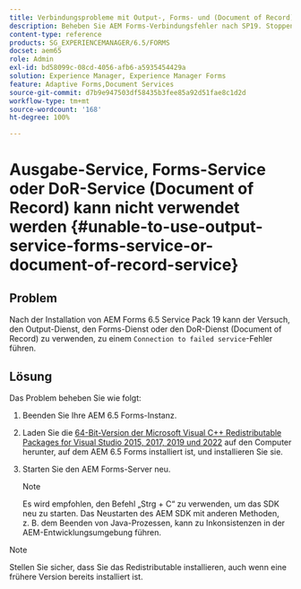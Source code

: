 ```yaml
---
title: Verbindungsprobleme mit Output-, Forms- und (Document of Record) DoR-Diensten
description: Beheben Sie AEM Forms-Verbindungsfehler nach SP19. Stoppen Sie die Instanz, installieren Sie Microsoft Visual C++ und starten Sie den Server für eine nahtlose Lösung neu. Fehlerbehebung für Output-, Forms- und DoR-Dienste.
content-type: reference
products: SG_EXPERIENCEMANAGER/6.5/FORMS
docset: aem65
role: Admin
exl-id: bd58099c-08cd-4056-afb6-a5935454429a
solution: Experience Manager, Experience Manager Forms
feature: Adaptive Forms,Document Services
source-git-commit: d7b9e947503df58435b3fee85a92d51fae8c1d2d
workflow-type: tm+mt
source-wordcount: '168'
ht-degree: 100%

---
```


# Ausgabe-Service, Forms-Service oder DoR-Service (Document of Record) kann nicht verwendet werden {#unable-to-use-output-service-forms-service-or-document-of-record-service}

## Problem

Nach der Installation von AEM Forms 6.5 Service Pack 19 kann der Versuch, den Output-Dienst, den Forms-Dienst oder den DoR-Dienst (Document of Record) zu verwenden, zu einem `Connection to failed service`-Fehler führen.

## Lösung

Das Problem beheben Sie wie folgt:

1. Beenden Sie Ihre AEM 6.5 Forms-Instanz.
1. Laden Sie die [64-Bit-Version der Microsoft Visual C++ Redistributable Packages for Visual Studio 2015, 2017, 2019 und 2022](https://learn.microsoft.com/en-us/cpp/windows/latest-supported-vc-redist?view=msvc-170#visual-studio-2015-2017-2019-and-2022) auf den Computer herunter, auf dem AEM 6.5 Forms installiert ist, und installieren Sie sie.
1. Starten Sie den AEM Forms-Server neu.

   >[!NOTE]
   >
   > Es wird empfohlen, den Befehl „Strg + C“ zu verwenden, um das SDK neu zu starten. Das Neustarten des AEM SDK mit anderen Methoden, z. B. dem Beenden von Java-Prozessen, kann zu Inkonsistenzen in der AEM-Entwicklungsumgebung führen.


>[!NOTE]
>
>
> Stellen Sie sicher, dass Sie das Redistributable installieren, auch wenn eine frühere Version bereits installiert ist.

